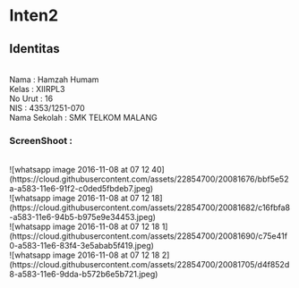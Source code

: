 <h1>Inten2</h1>

<h2>Identitas</h2>

<br>
Nama : Hamzah Humam
<br>
Kelas : XIIRPL3 
<br>
No Urut : 16
<br>
NIS : 4353/1251-070 
<br>
Nama Sekolah : SMK TELKOM MALANG 
<br>
<h3>ScreenShoot : </h3>

<br>
![whatsapp image 2016-11-08 at 07 12 40](https://cloud.githubusercontent.com/assets/22854700/20081676/bbf5e52a-a583-11e6-91f2-c0ded5fbdeb7.jpeg)
<br>
![whatsapp image 2016-11-08 at 07 12 18](https://cloud.githubusercontent.com/assets/22854700/20081682/c16fbfa8-a583-11e6-94b5-b975e9e34453.jpeg)
<br>
![whatsapp image 2016-11-08 at 07 12 18 1](https://cloud.githubusercontent.com/assets/22854700/20081690/c75e41f0-a583-11e6-83f4-3e5abab5f419.jpeg)
<br>
![whatsapp image 2016-11-08 at 07 12 18 2](https://cloud.githubusercontent.com/assets/22854700/20081705/d4f852d8-a583-11e6-9dda-b572b6e5b721.jpeg)
